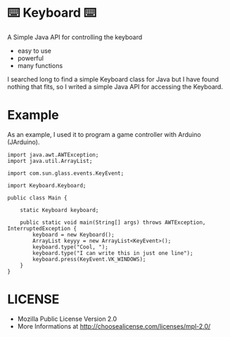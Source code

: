 # ⌨️ Keyboard ⌨️
A Simple Java API for controlling the keyboard

- easy to use
- powerful
- many functions

I searched long to find a simple Keyboard class for Java but I have found nothing that fits,
so I writed a simple Java API for accessing the Keyboard.

# Example

As an example, I used it to program a game controller with Arduino (JArduino).

```
import java.awt.AWTException;
import java.util.ArrayList;

import com.sun.glass.events.KeyEvent;

import Keyboard.Keyboard;

public class Main {

	static Keyboard keyboard;
	
	public static void main(String[] args) throws AWTException, InterruptedException {
		keyboard = new Keyboard();
		ArrayList keyyy = new ArrayList<KeyEvent>();
		keyboard.type("Cool, ");
		keyboard.type("I can write this in just one line");
		keyboard.press(KeyEvent.VK_WINDOWS);
	}
}
```
# LICENSE

- Mozilla Public License Version 2.0
- More Informations at   http://choosealicense.com/licenses/mpl-2.0/
